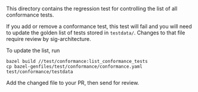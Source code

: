 This directory contains the regression test for controlling the list of all
conformance tests.

If you add or remove a conformance test, this test will fail and you will need
to update the golden list of tests stored in `testdata/`.  Changes to that file
require review by sig-architecture.

To update the list, run

```console
bazel build //test/conformance:list_conformance_tests
cp bazel-genfiles/test/conformance/conformance.yaml test/conformance/testdata
```

Add the changed file to your PR, then send for review.
